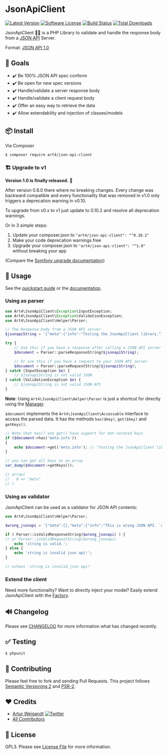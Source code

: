 # JsonApiClient

[![Latest Version](https://img.shields.io/github/release/Art4/json-api-client.svg)](https://github.com/Art4/json-api-client/releases)
[![Software License](https://img.shields.io/badge/license-GPL3-brightgreen.svg)](LICENSE)
[![Build Status](https://github.com/art4/json-api-client/actions/workflows/unit-tests.yml/badge.svg?branch=v1.x)](https://github.com/Art4/json-api-client/actions)
[![Total Downloads](https://img.shields.io/packagist/dt/art4/json-api-client.svg)](https://packagist.org/packages/art4/json-api-client)

JsonApiClient :construction_worker_woman: is a PHP Library to validate and handle the response body from a [JSON API](http://jsonapi.org) Server.

Format: [JSON API 1.0](http://jsonapi.org/format/1.0/)

## :checkered_flag: Goals

* :heavy_check_mark: Be 100% JSON API spec conform
* :heavy_check_mark: Be open for new spec versions
* :heavy_check_mark: Handle/validate a server response body
* :heavy_check_mark: Handle/validate a client request body
* :heavy_check_mark: Offer an easy way to retrieve the data
* :heavy_check_mark: Allow extendability and injection of classes/models

## :package: Install

Via Composer

``` bash
$ composer require art4/json-api-client
```

### :building_construction: Upgrade to v1

**Version 1.0 is finally released.** :tada:

After version 0.8.0 there where no breaking changes. Every change was backward compatible and every functionality that was removed in v1.0 only triggers a deprecation warning in v0.10.

To upgrade from v0.x to v1 just update to 0.10.2 and resolve all deprecation warnings.

Or in 3 simple steps:

1. Update your composer.json to `"art4/json-api-client": "^0.10.2"`
2. Make your code deprecation warnings free
3. Upgrade your composer.json to `"art4/json-api-client": "^1.0"` without breaking your app

(Compare the [Symfony upgrade documentation](https://symfony.com/doc/current/setup/upgrade_major.html))

## :rocket: Usage

See the [quickstart guide](docs/helper-parser.md) or the [documentation](docs/README.md).

### Using as parser

```php
use Art4\JsonApiClient\Exception\InputException;
use Art4\JsonApiClient\Exception\ValidationException;
use Art4\JsonApiClient\Helper\Parser;

// The Response body from a JSON API server
$jsonapiString = '{"meta":{"info":"Testing the JsonApiClient library."}}';

try {
    // Use this if you have a response after calling a JSON API server
    $document = Parser::parseResponseString($jsonapiString);

    // Or use this if you have a request to your JSON API server
    $document = Parser::parseRequestString($jsonapiString);
} catch (InputException $e) {
    // $jsonapiString is not valid JSON
} catch (ValidationException $e) {
    // $jsonapiString is not valid JSON API
}
```

**Note**: Using `Art4\JsonApiClient\Helper\Parser` is just a shortcut for directly using the [Manager](docs/manager.md).

`$document` implements the `Art4\JsonApiClient\Accessable` interface to access the parsed data. It has the methods `has($key)`, `get($key)` and `getKeys()`.

```php
// Note that has() and get() have support for dot-notated keys
if ($document->has('meta.info'))
{
    echo $document->get('meta.info'); // "Testing the JsonApiClient library."
}

// you can get all keys as an array
var_dump($document->getKeys());

// array(
//   0 => "meta"
// )
```

### Using as validator

JsonApiClient can be used as a validator for JSON API contents:

```php
use Art4\JsonApiClient\Helper\Parser;

$wrong_jsonapi = '{"data":{},"meta":{"info":"This is wrong JSON API. `data` has to be `null` or containing at least `type` and `id`."}}';

if ( Parser::isValidResponseString($wrong_jsonapi) ) {
// or Parser::isValidRequestString($wrong_jsonapi)
	echo 'string is valid.';
} else {
	echo 'string is invalid json api!';
}

// echoes 'string is invalid json api!'
```

### Extend the client

Need more functionality? Want to directly inject your model? Easily extend JsonApiClient with the [Factory](docs/utils-factory.md).

## :loud_sound: Changelog

Please see [CHANGELOG](CHANGELOG.md) for more information what has changed recently.

## :white_check_mark: Testing

``` bash
$ phpunit
```

## :wrench: Contributing

Please feel free to fork and sending Pull Requests. This project follows [Semantic Versioning 2](http://semver.org) and [PSR-2](http://www.php-fig.org/psr/psr-2/).

## :heart: Credits

- [Artur Weigandt](https://github.com/Art4) [![Twitter](http://img.shields.io/badge/Twitter-@weigandtlabs-blue.svg)](https://twitter.com/weigandtlabs)
- [All Contributors](../../contributors)

## :page_facing_up: License

GPL3. Please see [License File](LICENSE) for more information.
